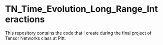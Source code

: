 # TN_Time_Evolution_Long_Range_Interactions
This repository contains the code that I create during the final project of Tensor Networks class at Pitt.
